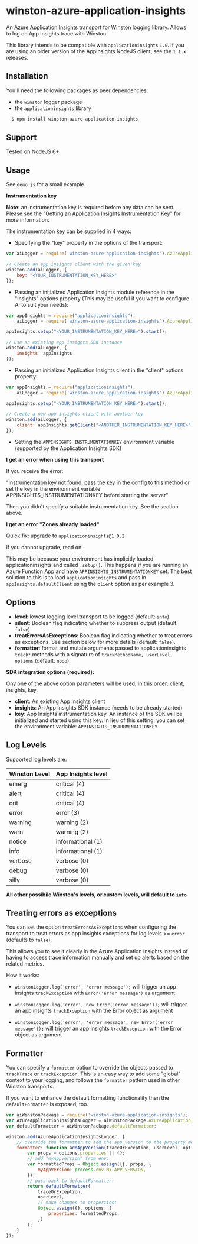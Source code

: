 winston-azure-application-insights
==================================

An [Azure Application Insights][0] transport for [Winston][1] logging library. Allows to log on App Insights trace with Winston.

This library intends to be compatible with `applicationinsights` `1.0`. If you are using an older version of the AppInsights NodeJS client, see the `1.1.x` releases.

## Installation

You'll need the following packages as peer dependencies:

* the `winston` logger package
* the `applicationinsights` library

```sh
  $ npm install winston-azure-application-insights
```

## Support

Tested on NodeJS 6+

## Usage

See `demo.js` for a small example.

**Instrumentation key**

**Note**: an instrumentation key is required before any data can be sent. Please see the
"[Getting an Application Insights Instrumentation Key](https://github.com/Microsoft/AppInsights-Home/wiki#getting-an-application-insights-instrumentation-key)"
for more information.

The instrumentation key can be supplied in 4 ways:

* Specifying the "key" property in the options of the transport:

```javascript
var aiLogger = require('winston-azure-application-insights').AzureApplicationInsightsLogger;

// Create an app insights client with the given key
winston.add(aiLogger, {
	key: "<YOUR_INSTRUMENTATION_KEY_HERE>"
});
```

* Passing an initialized Application Insights module reference in the "insights" options property (This may be useful
 if you want to configure AI to suit your needs):

```javascript
var appInsights = require("applicationinsights"),
	aiLogger = require('winston-azure-application-insights').AzureApplicationInsightsLogger;

appInsights.setup("<YOUR_INSTRUMENTATION_KEY_HERE>").start();

// Use an existing app insights SDK instance
winston.add(aiLogger, {
	insights: appInsights
});
```

* Passing an initialized Application Insights client in the "client" options property:

```javascript
var appInsights = require("applicationinsights"),
	aiLogger = require('winston-azure-application-insights').AzureApplicationInsightsLogger;

appInsights.setup("<YOUR_INSTRUMENTATION_KEY_HERE>").start();

// Create a new app insights client with another key
winston.add(aiLogger, {
	client: appInsights.getClient("<ANOTHER_INSTRUMENTATION_KEY_HERE>")
});
```

* Setting the `APPINSIGHTS_INSTRUMENTATIONKEY` environment variable (supported by the Application Insights SDK)

**I get an error when using this transport**

If you receive the error:

"Instrumentation key not found, pass the key in the config to this method or set the key in the environment variable APPINSIGHTS_INSTRUMENTATIONKEY before starting the server"

Then you didn't specify a suitable instrumentation key. See the section above.

**I get an error "Zones already loaded"**

Quick fix: upgrade to `applicationinsights@1.0.2`

If you cannot upgrade, read on:

This may be because your environment has implicitly loaded applicationinsights and called `.setup()`. This happens if you are running an Azure Function App and have `APPINSIGHTS_INSTRUMENTATIONKEY` set.
The best solution to this is to load `applicationinsights` and pass in `appInsights.defaultClient` using the `client` option as per example 3.


## Options

* **level**: lowest logging level transport to be logged (default: `info`)
* **silent**: Boolean flag indicating whether to suppress output (default: `false`)
* **treatErrorsAsExceptions**: Boolean flag indicating whether to treat errors as exceptions.
See section below for more details (default: `false`).
* **formatter**: format and mutate arguments passed to applicationinsights `track*` methods with a signature of `trackMethodName, userLevel, options` (default: `noop`)

**SDK integration options (required):**

Ony one of the above option parameters will be used, in this order: client, insights, key.

* **client**: An existing App Insights client
* **insights**: An App Insights SDK instance (needs to be already started)
* **key**: App Insights instrumentation key. An instance of the SDK will be initialized and started using this key. In lieu of this setting, you can set the environment variable: `APPINSIGHTS_INSTRUMENTATIONKEY`

## Log Levels

Supported log levels are:

Winston Level | App Insights level
---------------|------------------
emerg          | critical (4)
alert          | critical (4)
crit           | critical (4)
error          | error (3)
warning        | warning (2)
warn           | warning (2)
notice         | informational (1)
info           | informational (1)
verbose        | verbose (0)
debug          | verbose (0)
silly          | verbose (0)

**All other possibile Winston's levels, or custom levels, will default to `info`**

[0]: https://azure.microsoft.com/en-us/services/application-insights/
[1]: https://github.com/flatiron/winston
[2]: https://github.com/Microsoft/ApplicationInsights-node.js/tree/1.0.1#migrating-from-versions-prior-to-022

## Treating errors as exceptions

You can set the option `treatErrorsAsExceptions` when configuring the transport to treat errors as app insights exceptions for log levels >= `error` (defaults to `false`).

This allows you to see it clearly in the Azure Application Insights instead of having to access trace information manually and set up alerts based on the related metrics.

How it works:

* `winstonLogger.log('error', 'error message');` will trigger an app insights `trackException` with `Error('error message')` as argument

* `winstonLogger.log('error', new Error('error message'));` will trigger an app insights `trackException` with the Error object as argument

* `winstonLogger.log('error', 'error message', new Error('error message'));` will trigger an app insights `trackException` with the Error object as argument

## Formatter

You can specify a `formatter` option to override the objects passed to `trackTrace` or `trackException`.
This is an easy way to add some "global" context to your logging, and follows the `formatter` pattern used in other Winston transports.

If you want to enhance the default formatting functionality then the `defaultFormatter` is exposed, too.

```javascript
var aiWinstonPackage = require('winston-azure-application-insights');
var AzureApplicationInsightsLogger = aiWinstonPackage.AzureApplicationInsightsLogger;
var defaultFormatter = aiWinstonPackage.defaultFormatter;

winston.add(AzureApplicationInsightsLogger, {
	// override the formatter to add the app version to the property metadata:
	formatter: function addAppVersion(traceOrException, userLevel, options) {
		var props = options.properties || {};
		// add "myAppVersion" from env:
		var formattedProps = Object.assign({}, props, {
			myAppVersion: process.env.MY_APP_VERSION,
		});
		// pass back to defaultFormatter:
		return defaultFormatter(
			traceOrException,
			userLevel,
			// make changes to properties:
			Object.assign({}, options, {
				properties: formattedProps,
			})
		);
	}
});
```
